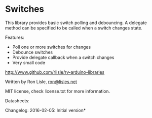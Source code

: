 # Switches

This library provides basic switch polling and debouncing.
A delegate method can be specified to be called when a switch
changes state.

Features:
* Poll one or more switches for changes
* Debounce switches
* Provide delegate callback when a switch changes
* Very small code

http://www.github.com/rlisle/rv-arduino-libraries

Written by Ron Lisle, ron@lisles.net

MIT license, check license.txt for more information.

Datasheets:

Changelog:
2016-02-05: Initial version*

